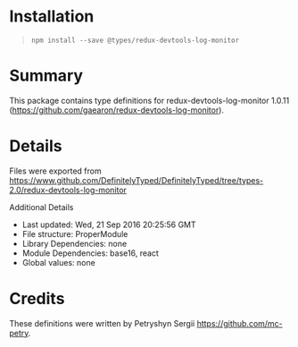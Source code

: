 # Installation
> `npm install --save @types/redux-devtools-log-monitor`

# Summary
This package contains type definitions for redux-devtools-log-monitor 1.0.11 (https://github.com/gaearon/redux-devtools-log-monitor).

# Details
Files were exported from https://www.github.com/DefinitelyTyped/DefinitelyTyped/tree/types-2.0/redux-devtools-log-monitor

Additional Details
 * Last updated: Wed, 21 Sep 2016 20:25:56 GMT
 * File structure: ProperModule
 * Library Dependencies: none
 * Module Dependencies: base16, react
 * Global values: none

# Credits
These definitions were written by Petryshyn Sergii <https://github.com/mc-petry>.
